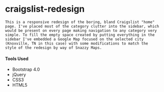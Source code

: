 # craigslist-redesign
    This is a responsive redesign of the boring, bland Craigslist "home" page. I've placed most of the category clutter into the sidebar, which would be present on every page making navigation to any category very simple. To fill the empty space created by putting everything in the sidebar I've embedded a Google Map focused on the selected city (Knoxville, TN in this case) with some modifications to match the style of the redesign by way of Snazzy Maps.

#### Tools Used
- Bootstrap 4.0
- jQuery
- CSS3
- HTML5
